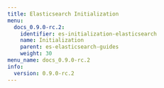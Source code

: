 ```yaml
---
title: Elasticsearch Initialization
menu:
  docs_0.9.0-rc.2:
    identifier: es-initialization-elasticsearch
    name: Initialization
    parent: es-elasticsearch-guides
    weight: 30
menu_name: docs_0.9.0-rc.2
info:
  version: 0.9.0-rc.2
---
```


